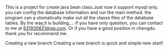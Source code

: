 This is a project for create java bean class.Just now it support mysql only. you
 can config the database information and run the main method. the program can a
utomatically make out all the classe files of the database tables.
By the way,it is building....
if you have only question, you can contact to me at 631930821@qq.com.
Or if you have a good position in chengdu. thank you for recommend me.

Creating a new branch
Creating a new branch is quick and simple
new start!
